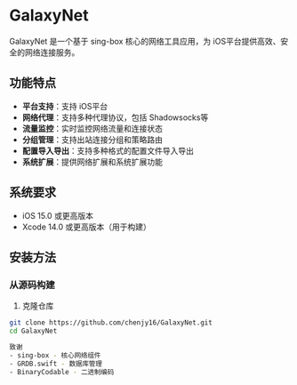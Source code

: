 # GalaxyNet

GalaxyNet 是一个基于 sing-box 核心的网络工具应用，为 iOS平台提供高效、安全的网络连接服务。

## 功能特点

- **平台支持**：支持 iOS平台
- **网络代理**：支持多种代理协议，包括 Shadowsocks等
- **流量监控**：实时监控网络流量和连接状态
- **分组管理**：支持出站连接分组和策略路由
- **配置导入导出**：支持多种格式的配置文件导入导出
- **系统扩展**：提供网络扩展和系统扩展功能

## 系统要求

- iOS 15.0 或更高版本
- Xcode 14.0 或更高版本（用于构建）

## 安装方法

### 从源码构建

1. 克隆仓库
```bash
git clone https://github.com/chenjy16/GalaxyNet.git
cd GalaxyNet

致谢
- sing-box - 核心网络组件
- GRDB.swift - 数据库管理
- BinaryCodable - 二进制编码
